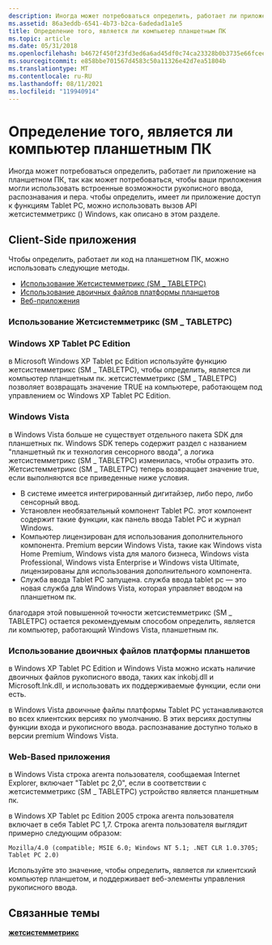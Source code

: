 ```yaml
---
description: Иногда может потребоваться определить, работает ли приложение на планшетном ПК, так как может потребоваться, чтобы ваши приложения могли использовать встроенные возможности рукописного ввода, распознавания и пера.
ms.assetid: 86a3eddb-6541-4b73-b2ca-6adedad1a1e5
title: Определение того, является ли компьютер планшетным ПК
ms.topic: article
ms.date: 05/31/2018
ms.openlocfilehash: b4672f450f23fd3ed6a6ad45df0c74ca23328b0b3735e66fceef6713a4c96a3b
ms.sourcegitcommit: e858bbe701567d4583c50a11326e42d7ea51804b
ms.translationtype: MT
ms.contentlocale: ru-RU
ms.lasthandoff: 08/11/2021
ms.locfileid: "119940914"
---
```

# <a name="determining-whether-a-pc-is-a-tablet-pc"></a>Определение того, является ли компьютер планшетным ПК

Иногда может потребоваться определить, работает ли приложение на планшетном ПК, так как может потребоваться, чтобы ваши приложения могли использовать встроенные возможности рукописного ввода, распознавания и пера. чтобы определить, имеет ли приложение доступ к функциям Tablet PC, можно использовать вызов API жетсистемметрикс () Windows, как описано в этом разделе.

## <a name="client-side-applications"></a>Client-Side приложения

Чтобы определить, работает ли код на планшетном ПК, можно использовать следующие методы.

-   [Использование Жетсистемметрикс (SM \_ TABLETPC)](/windows)
-   [Использование двоичных файлов платформы планшетов](#using-the-presence-of-tablet-platform-binaries)
-   [Веб-приложения](#web-based-applications)

### <a name="using-getsystemmetrics-sm_tabletpc"></a>Использование Жетсистемметрикс (SM \_ TABLETPC)

### <a name="windows-xp-tablet-pc-edition"></a>Windows XP Tablet PC Edition

в Microsoft Windows XP Tablet pc Edition используйте функцию жетсистемметрикс (SM \_ TABLETPC), чтобы определить, является ли компьютер планшетным пк. жетсистемметрикс (SM \_ TABLETPC) позволяет возвращать значение TRUE на компьютере, работающем под управлением ос Windows XP Tablet PC Edition.

### <a name="windows-vista"></a>Windows Vista

в Windows Vista больше не существует отдельного пакета SDK для планшетных пк. Windows SDK теперь содержит раздел с названием "планшетный пк и технология сенсорного ввода", а логика жетсистемметрикс (SM \_ TABLETPC) изменилась, чтобы отразить это. Жетсистемметрикс (SM \_ TABLETPC) теперь возвращает значение true, если выполняются все приведенные ниже условия.

-   В системе имеется интегрированный дигитайзер, либо перо, либо сенсорный ввод.
-   Установлен необязательный компонент Tablet PC. этот компонент содержит такие функции, как панель ввода Tablet PC и журнал Windows.
-   Компьютер лицензирован для использования дополнительного компонента. Premium версии Windows Vista, такие как Windows vista Home Premium, Windows vista для малого бизнеса, Windows vista Professional, Windows vista Enterprise и Windows vista Ultimate, лицензированы для использования дополнительного компонента.
-   Служба ввода Tablet PC запущена. служба ввода tablet pc — это новая служба для Windows Vista, которая управляет вводом на планшетном пк.

благодаря этой повышенной точности жетсистемметрикс (SM \_ TABLETPC) остается рекомендуемым способом определить, является ли компьютер, работающий Windows Vista, планшетным пк.

### <a name="using-the-presence-of-tablet-platform-binaries"></a>Использование двоичных файлов платформы планшетов

в Windows XP Tablet PC Edition и Windows Vista можно искать наличие двоичных файлов рукописного ввода, таких как inkobj.dll и Microsoft.Ink.dll, и использовать их поддерживаемые функции, если они есть.

в Windows Vista двоичные файлы платформы Tablet PC устанавливаются во всех клиентских версиях по умолчанию. В этих версиях доступны функции входа и рукописного ввода. распознавание доступно только в версии premium Windows Vista.

### <a name="web-based-applications"></a>Web-Based приложения

в Windows Vista строка агента пользователя, сообщаемая Internet Explorer, включает "Tablet pc 2,0", если в соответствии с жетсистемметрикс (SM \_ TABLETPC) устройство является планшетным пк.

в Windows XP Tablet pc Edition 2005 строка агента пользователя включает в себя Tablet PC 1,7. Строка агента пользователя выглядит примерно следующим образом:

`Mozilla/4.0 (compatible; MSIE 6.0; Windows NT 5.1; .NET CLR 1.0.3705; Tablet PC 2.0)`

Используйте это значение, чтобы определить, является ли клиентский компьютер планшетом, и поддерживает веб-элементы управления рукописного ввода.

## <a name="related-topics"></a>Связанные темы

<dl> <dt>

[**жетсистемметрикс**](/windows/desktop/api/winuser/nf-winuser-getsystemmetrics)
</dt> </dl>

 

 

